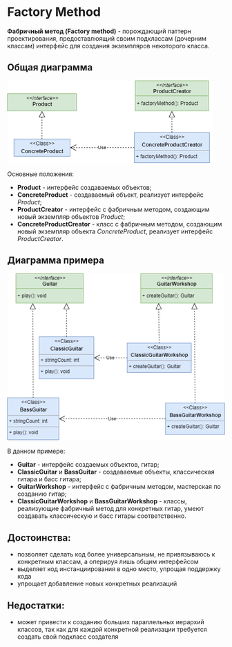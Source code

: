 # Factory Method

**Фабричный метод (Factory method)** - порождающий паттерн проектирования, предоставлюящий своим подклассам (дочерним классам) интерфейс для создания экземпляров некоторого класса.  

## Общая диаграмма
![Общая диаграмма](resources/factory-method.png)

Основные положения:
 - **Product** - интерфейс создаваемых объектов;
 - **ConcreteProduct** - создаваемый объект, реализует интерфейс *Product*;
 - **ProductCreator** - интерфейс с фабричным методом, создающим новый экземпляр объектов *Product*;
 - **ConcreteProductCreator** - класс с фабричным методом, создающим новый экземпляр объекта *ConcreteProduct*, реализует интерфейс *ProductCreator*.

## Диаграмма примера
![Диаграмма примера](resources/guitars.png) 

В данном примере: 

 - **Guitar** - интерфейс создаемых объектов, гитар;
 - **ClassicGuitar** и **BassGuitar** - создаваемые объекты, классическая гитара и басс гитара;
 - **GuitarWorkshop** - интерфейс с фабричным методом, мастерская по созданию гитар;
 - **ClassicGuitarWorkshop** и **BassGuitarWorkshop** - классы, реализующие фабричный метод для конкретных гитар, умеют создавать классическую и басс гитары соответственно.
 
## Достоинства:
* позволяет сделать код более универсальным, не привязываюсь к конкретным классам, а оперируя лишь общим интерфейсом
* выделяет код инстанциирования в одно место, упрощая поддержку кода
* упрощает добавление новых конкретных реализаций 

## Недостатки:
* может привести к созданию больших параллельных иерархий классов, так как для каждой конкретной реализации требуется создать свой подкласс создателя 